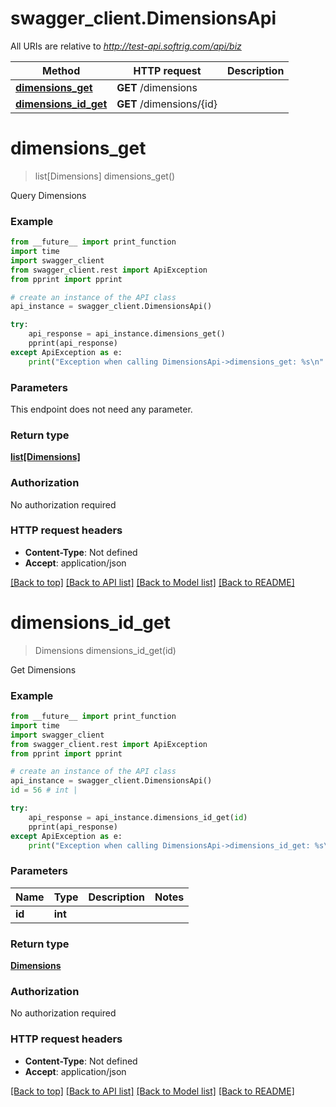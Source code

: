 # swagger_client.DimensionsApi

All URIs are relative to *http://test-api.softrig.com/api/biz*

Method | HTTP request | Description
------------- | ------------- | -------------
[**dimensions_get**](DimensionsApi.md#dimensions_get) | **GET** /dimensions | 
[**dimensions_id_get**](DimensionsApi.md#dimensions_id_get) | **GET** /dimensions/{id} | 

# **dimensions_get**
> list[Dimensions] dimensions_get()



Query Dimensions

### Example
```python
from __future__ import print_function
import time
import swagger_client
from swagger_client.rest import ApiException
from pprint import pprint

# create an instance of the API class
api_instance = swagger_client.DimensionsApi()

try:
    api_response = api_instance.dimensions_get()
    pprint(api_response)
except ApiException as e:
    print("Exception when calling DimensionsApi->dimensions_get: %s\n" % e)
```

### Parameters
This endpoint does not need any parameter.

### Return type

[**list[Dimensions]**](Dimensions.md)

### Authorization

No authorization required

### HTTP request headers

 - **Content-Type**: Not defined
 - **Accept**: application/json

[[Back to top]](#) [[Back to API list]](../README.md#documentation-for-api-endpoints) [[Back to Model list]](../README.md#documentation-for-models) [[Back to README]](../README.md)

# **dimensions_id_get**
> Dimensions dimensions_id_get(id)



Get Dimensions

### Example
```python
from __future__ import print_function
import time
import swagger_client
from swagger_client.rest import ApiException
from pprint import pprint

# create an instance of the API class
api_instance = swagger_client.DimensionsApi()
id = 56 # int | 

try:
    api_response = api_instance.dimensions_id_get(id)
    pprint(api_response)
except ApiException as e:
    print("Exception when calling DimensionsApi->dimensions_id_get: %s\n" % e)
```

### Parameters

Name | Type | Description  | Notes
------------- | ------------- | ------------- | -------------
 **id** | **int**|  | 

### Return type

[**Dimensions**](Dimensions.md)

### Authorization

No authorization required

### HTTP request headers

 - **Content-Type**: Not defined
 - **Accept**: application/json

[[Back to top]](#) [[Back to API list]](../README.md#documentation-for-api-endpoints) [[Back to Model list]](../README.md#documentation-for-models) [[Back to README]](../README.md)

